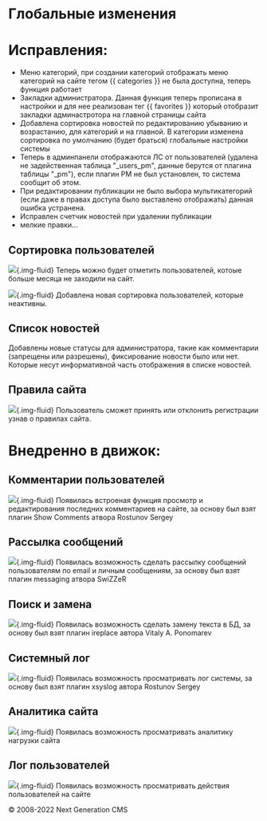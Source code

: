 Глобальные изменения
============================


# Исправления:

- Меню категорий, при создании категорий отображать меню категорий на сайте тегом {{ categories }} не была доступна, теперь функция работает
- Закладки администратора. Данная функция теперь прописана в настройки и для нее реализован тег {{ favorites }} который отобразит закладки админастротора на главной страницы сайта 
- Добавлена сортировка новостей по редактированию убыванию и возрастанию, для категорий и на главной. В категории изменена сортировка по умолчанию (будет браться) глобальные настройки системы
- Теперь в админпанели отображаются ЛС от пользователей (удалена не задейственная таблица "_users_pm", данные берутся от плагина таблицы "_pm"), если плагин PM не был установлен, то система сообщит об этом. 
- При редактировании публикации не было выбора мультикатегорий (если даже в правах доступа было выставлено отображать) данная ошибка устранена.
- Исправлен счетчик новостей при удалении публикации
- мелкие правки...

## Сортировка пользователей
![](images/history/sort_user.jpg){.img-fluid}
Теперь можно будет отметить пользователей, котоые больше месяца не заходили на сайт.

![](images/history/sort_user1.jpg){.img-fluid}
Добавлена новая сортировка пользователей, которые неактивны.

## Список новостей
Добавлены новые статусы для администратора, такие как комментарии (запрещены или разрешены), фиксирование новости было или нет. Которые несут информативной часть отображения в списке новостей.

## Правила сайта
![](images/history/rules.jpg){.img-fluid}
Пользователь сможет принять или отклонить регистрации узнав о правилах сайта.

# Внедренно в движок:

## Комментарии пользователей
![](images/history/global_1.jpg){.img-fluid}
Появилась встроеная функция просмотр и редактирования последних комментариев на сайте, за основу был взят плагин Show Comments атвора Rostunov Sergey

## Рассылка сообщений
![](images/history/global_2.jpg){.img-fluid}
Появилась возможность сделать рассылку сообщений пользователям по email и личным сообщениям, за основу был взят плагин messaging атвора SwiZZeR

## Поиск и замена
![](images/history/global_3.jpg){.img-fluid}
Появилась возможность сделать замену текста в БД, за основу был взят плагин ireplace автора Vitaly A. Ponomarev

## Системный лог
![](images/history/global_4.jpg){.img-fluid}
Появилась возможность просматривать лог системы, за основу был взят плагин xsyslog автора Rostunov Sergey

## Аналитика сайта
![](images/history/global_5.jpg){.img-fluid}
Появилась возможность просматривать аналитику нагрузки сайта

## Лог пользователей
![](images/history/global_6.jpg){.img-fluid}
Появилась возможность просматривать действия пользователей на сайте

© 2008-2022 Next Generation CMS